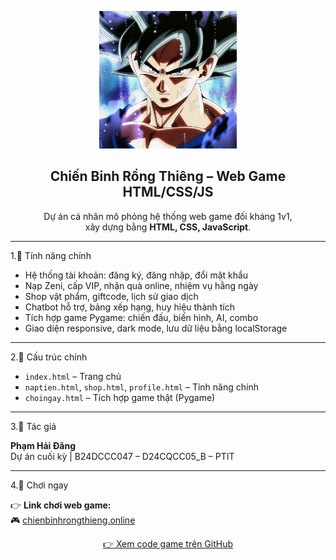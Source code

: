 <p align="center">
  <img src="images/avt9.webp" width="220" alt="Chiến Binh Rồng Thiêng">
</p>

<h2 align="center">Chiến Binh Rồng Thiêng – Web Game HTML/CSS/JS</h2>

<p align="center">
  Dự án cá nhân mô phỏng hệ thống web game đối kháng 1v1,<br>
  xây dựng bằng <strong>HTML, CSS, JavaScript</strong>.
</p>

---

1.🔧 Tính năng chính

- Hệ thống tài khoản: đăng ký, đăng nhập, đổi mật khẩu  
- Nạp Zeni, cấp VIP, nhận quà online, nhiệm vụ hằng ngày  
- Shop vật phẩm, giftcode, lịch sử giao dịch  
- Chatbot hỗ trợ, bảng xếp hạng, huy hiệu thành tích  
- Tích hợp game Pygame: chiến đấu, biến hình, AI, combo  
- Giao diện responsive, dark mode, lưu dữ liệu bằng localStorage  

---

2.📁 Cấu trúc chính

- `index.html` – Trang chủ  
- `naptien.html`, `shop.html`, `profile.html` – Tính năng chính  
- `choingay.html` – Tích hợp game thật (Pygame)  

---

3.👤 Tác giả

<p><strong>Phạm Hải Đăng</strong><br>
Dự án cuối kỳ | B24DCCC047 – D24CQCC05_B – PTIT
</p>

---

4.🔗 Chơi ngay

👉 **Link chơi web game:**  
🎮 [chienbinhrongthieng.online](https://chienbinhrongthieng.online)


<p align="center">
  <a href="https://github.com/DANG-PH/HDG_DragonBall_FightGame">👉 Xem code game trên GitHub</a>
</p>
